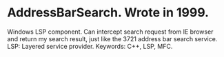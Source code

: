 # AddressBarSearch. Wrote in 1999.
Windows LSP component. Can intercept search request from IE browser and return my search result, just like the 3721 address bar search service.
LSP: Layered service provider.
Keywords: C++, LSP, MFC.
